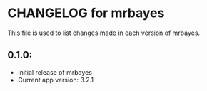 # CHANGELOG for mrbayes

This file is used to list changes made in each version of mrbayes.

## 0.1.0:

* Initial release of mrbayes
* Current app version: 3.2.1
